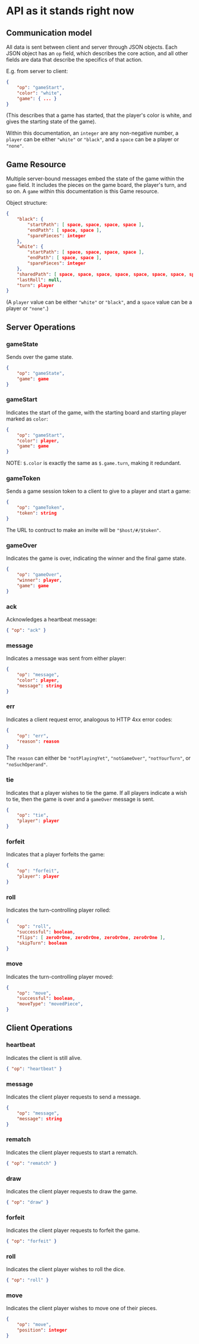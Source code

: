 # API as it stands right now

## Communication model

All data is sent between client and server through JSON objects. Each JSON
object has an `op` field, which describes the core action, and all other fields
are data that describe the specifics of that action.

E.g. from server to client:

```json
{
	"op": "gameStart",
	"color": "white",
	"game": { ... }
}
```

(This describes that a game has started, that the player's color is white, and
gives the starting state of the game).

Within this documentation, an `integer` are any non-negative number, a `player`
can be either `"white"` or `"black"`, and a `space` can be a player or
`"none"`.

## Game Resource

Multiple server-bound messages embed the state of the game within the `game`
field. It includes the pieces on the game board, the player's turn, and so on.
A `game` within this documentation is this Game resource.

Object structure:

```json
{
	"black": {
		"startPath": [ space, space, space, space ],
		"endPath": [ space, space ],
		"sparePieces": integer
	},
	"white": {
		"startPath": [ space, space, space, space ],
		"endPath": [ space, space ],
		"sparePieces": integer
	},
	"sharedPath": [ space, space, space, space, space, space, space, space ],
	"lastRoll": null,
	"turn": player
}
```

(A `player` value can be either `"white"` or `"black"`, and a `space` value can
be a player or `"none"`.)

## Server Operations

### gameState

Sends over the game state.

```json
{
	"op": "gameState",
	"game": game
}
```

### gameStart

Indicates the start of the game, with the starting board and starting player
marked as `color`:

```json
{
	"op": "gameStart",
	"color": player,
	"game": game
}
```

NOTE: `$.color` is exactly the same as `$.game.turn`, making it redundant.

### gameToken

Sends a game session token to a client to give to a player and start a game:

```json
{
	"op": "gameToken",
	"token": string
}
```

The URL to contruct to make an invite will be `"$host/#/$token"`.

### gameOver

Indicates the game is over, indicating the winner and the final game state.

```json
{
	"op": "gameOver",
	"winner": player,
	"game": game
}
```

### ack

Acknowledges a heartbeat message:

```json
{ "op": "ack" }
```

### message

Indicates a message was sent from either player:

```json
{
	"op": "message",
	"color": player,
	"message": string
}
```

### err

Indicates a client request error, analogous to HTTP 4xx error codes:

```json
{
	"op": "err",
	"reason": reason
}
```

The `reason` can either be `"notPlayingYet"`, `"notGameOver"`, `"notYourTurn"`,
or `"noSuchOperand"`.

### tie

Indicates that a player wishes to tie the game. If all players indicate a wish
to tie, then the game is over and a `gameOver` message is sent.

```json
{
	"op": "tie",
	"player": player
}
```

### forfeit

Indicates that a player forfeits the game:

```json
{
	"op": "forfeit",
	"player": player
}
```

### roll

Indicates the turn-controlling player rolled:

```json
{
	"op": "roll",
	"successful": boolean,
	"flips": [ zeroOrOne, zeroOrOne, zeroOrOne, zeroOrOne ],
	"skipTurn": boolean
}
```

### move

Indicates the turn-controlling player moved:

```json
{
	"op": "move",
	"successful": boolean,
	"moveType": "movedPiece",
}
```

## Client Operations

### heartbeat

Indicates the client is still alive.

```json
{ "op": "heartbeat" }
```

### message

Indicates the client player requests to send a message.

```json
{
	"op": "message",
	"message": string
}
```

### rematch

Indicates the client player requests to start a rematch.

```json
{ "op": "rematch" }
```

### draw

Indicates the client player requests to draw the game.

```json
{ "op": "draw" }
```

### forfeit

Indicates the client player requests to forfeit the game.

```json
{ "op": "forfeit" }
```

### roll

Indicates the client player wishes to roll the dice.

```json
{ "op": "roll" }
```

### move

Indicates the client player wishes to move one of their pieces.

```json
{
	"op": "move",
	"position": integer
}
```

